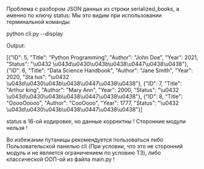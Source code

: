Проблема с разбором JSON данных из строки serialized_books, а именно по ключу status: Мы это видим при использовании терминальной команды:

python cli.py --display

Output:

[{"ID": 5, "Title": "Python Programming", "Author": "John Doe", "Year": 2021, "Status": "\u0432 \u043d\u0430\u043b\u0438\u0447\u0438\u0438"}, {"ID": 6, "Title": "Data Science Handbook", "Author": "Jane Smith", "Year": 2020, "Sta
tus": "\u0432 \u043d\u0430\u043b\u0438\u0447\u0438\u0438"}, {"ID": 7, "Title": "Arthur king", "Author": "Mary Ann", "Year": 2000, "Status": "\u0432 \u043d\u0430\u043b\u0438\u0447\u0438\u0438"}, {"ID": 8, "Title": "OoooOoooo", "Author": "CooOooo", "Year": 1777, "Status": "\u0432 \u043d\u0430\u043b\u0438\u0447\u0438\u0438"}]

status в 16-ой кодировке, но данные корректны ! Сторонние модули нельзя ! 


Во избежании путаницы рекомендуется пользоваться либо Пользовательской панелью cli (При условии, что это не сторонний модуль и не является ограничением по условию ТЗ), либо классической ООП-ой из файла main.py !


